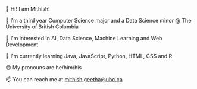 ###
👋 Hi! I am Mithish!

🌱 I’m a third year Computer Science major and a Data Science minor @ The University of British Columbia

🔭 I'm interested in AI, Data Science, Machine Learning and Web Development

💬 I'm currently learning Java, JavaScript, Python, HTML, CSS and R.

😄 My pronouns are he/him/his

📫 You can reach me at mithish.geetha@ubc.ca

<!--
**MithishR/MithishR** is a ✨ _special_ ✨ repository because its `README.md` (this file) appears on your GitHub profile.

Here are some ideas to get you started:

- 🔭 I’m currently working on ...
- 🌱 I’m currently learning ...
- 👯 I’m looking to collaborate on ...
- 🤔 I’m looking for help with ...
- 💬 Ask me about ...
- 📫 How to reach me: ...
- 😄 Pronouns: ...
- ⚡ Fun fact: ...
-->
